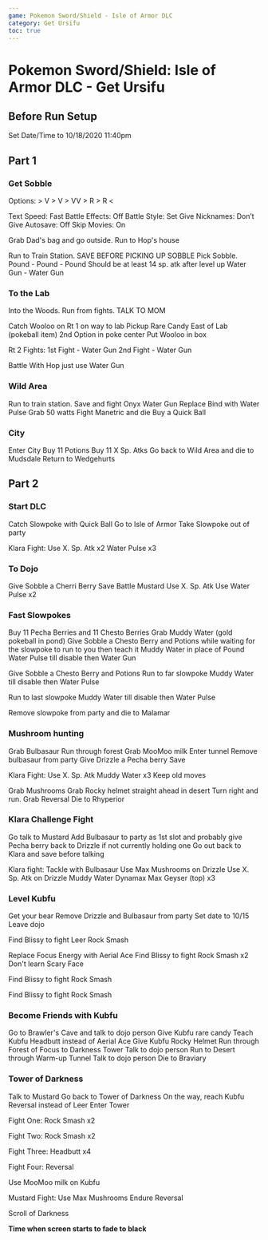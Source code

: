 ```yaml
---
game: Pokemon Sword/Shield - Isle of Armor DLC
category: Get Ursifu
toc: true
---
```


# Pokemon Sword/Shield: Isle of Armor DLC - Get Ursifu

## Before Run Setup
Set Date/Time to 10/18/2020 11:40pm

## Part 1

### Get Sobble
Options: > V > V > VV > R > R <

Text Speed: Fast
Battle Effects: Off
Battle Style: Set
Give Nicknames: Don’t Give
Autosave: Off
Skip Movies: On 


Grab Dad's bag and go outside. Run to Hop's house


Run to Train Station. 
SAVE BEFORE PICKING UP SOBBLE
Pick Sobble. 
	Pound - Pound - Pound
	Should be at least 14 sp. atk after level up
	Water Gun - Water Gun

### To the Lab
Into the Woods. Run from fights. 
TALK TO MOM

Catch Wooloo on Rt 1 on way to lab
Pickup Rare Candy East of Lab (pokeball item)
2nd Option in poke center
Put Wooloo in box

Rt 2 Fights:
	1st Fight - Water Gun
	2nd Fight - Water Gun
	
Battle With Hop just use Water Gun

### Wild Area
Run to train station.
Save and fight Onyx
	Water Gun
Replace Bind with Water Pulse
Grab 50 watts
Fight Manetric and die
Buy a Quick Ball

### City
Enter City
Buy 11 Potions
Buy 11 X Sp. Atks
Go back to Wild Area and die to Mudsdale 
Return to Wedgehurts

## Part 2

### Start DLC
Catch Slowpoke with Quick Ball
Go to Isle of Armor
Take Slowpoke out of party

Klara Fight:
	Use X. Sp. Atk x2
	Water Pulse x3

### To Dojo
Give Sobble a Cherri Berry
Save
Battle Mustard
	Use X. Sp. Atk
	Use Water Pulse x2
	
### Fast Slowpokes
Buy 11 Pecha Berries and 11 Chesto Berries
Grab Muddy Water (gold pokeball in pond)
Give Sobble a Chesto Berry and Potions while waiting for the slowpoke to run to you then teach it Muddy Water in place of Pound
Water Pulse till disable then Water Gun

Give Sobble a Chesto Berry and Potions
Run to far slowpoke
Muddy Water till disable then Water Pulse

Run to last slowpoke
Muddy Water till disable then Water Pulse

Remove slowpoke from party and die to Malamar

### Mushroom hunting 
Grab Bulbasaur
Run through forest
Grab MooMoo milk
Enter tunnel
Remove bulbasaur from party
Give Drizzle a Pecha berry
Save

Klara Fight:
	Use X. Sp. Atk
	Muddy Water x3
	Keep old moves

Grab Mushrooms
Grab Rocky helmet straight ahead in desert
Turn right and run. Grab Reversal
Die to Rhyperior 

### Klara Challenge Fight
Go talk to Mustard
Add Bulbasaur to party as 1st slot and probably give Pecha berry back to Drizzle if not currently holding one
Go out back to Klara and save before talking

Klara fight:
	Tackle with Bulbasaur
	Use Max Mushrooms on Drizzle
	Use X. Sp. Atk on Drizzle
	Muddy Water
	Dynamax Max Geyser (top) x3

### Level Kubfu	
Get your bear
Remove Drizzle and Bulbasaur from party
Set date to 10/15
Leave dojo

Find Blissy to fight
	Leer
	Rock Smash
	
Replace Focus Energy with Aerial Ace
Find Blissy to fight
	Rock Smash x2
Don't learn Scary Face

Find Blissy to fight
	Rock Smash
	
Find Blissy to fight
	Rock Smash	

### Become Friends with Kubfu	
Go to Brawler's Cave and talk to dojo person
Give Kubfu rare candy
Teach Kubfu Headbutt instead of Aerial Ace
Give Kubfu Rocky Helmet
Run through Forest of Focus to Darkness Tower
Talk to dojo person
Run to Desert through Warm-up Tunnel
Talk to dojo person
Die to Braviary

### Tower of Darkness
Talk to Mustard
Go back to Tower of Darkness
On the way, reach Kubfu Reversal instead of Leer
Enter Tower

Fight One:
	Rock Smash x2
	
Fight Two:
	Rock Smash x2
	
Fight Three:
	Headbutt x4
	
Fight Four:
	Reversal

Use MooMoo milk on Kubfu

Mustard Fight:
	Use Max Mushrooms
	Endure
	Reversal
	
Scroll of Darkness

**Time when screen starts to fade to black**